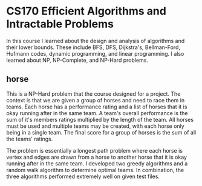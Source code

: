 # CS170 Efficient Algorithms and Intractable Problems
In this course I learned about the design and analysis of algorithms and their lower bounds. These include BFS, DFS, Dijkstra's, Bellman-Ford, Hufmann codes, dynamic programming, and linear programming. I also learned about NP, NP-Complete, and NP-Hard problems.
## horse
This is a NP-Hard problem that the course designed for a project. The context is that we are given a group of horses and need to race them in teams. Each horse has a performance rating and a list of horses that it is okay running after in the same team. A team's overall performance is the sum of it's members ratings multiplied by the length of the team. All horses must be used and multiple teams may be created, with each horse only being in a single team. The final score for a group of horses is the sum of all the teams' ratings.

The problem is essentially a longest path problem where each horse is vertex and edges are drawn from a horse to another horse that it is okay running after in the same team. I developed two greedy algorithms and a random walk algorithm to determine optimal teams. In combination, the three algorithms performed extremely well on given test files.